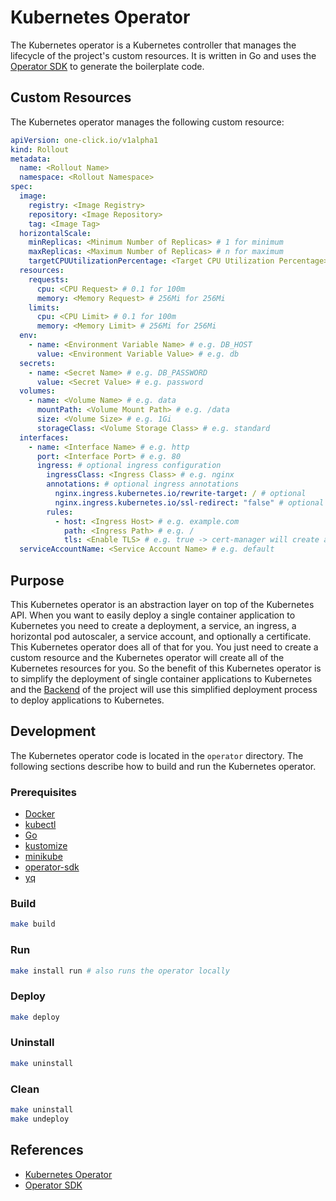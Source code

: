 # Kubernetes Operator

The Kubernetes operator is a Kubernetes controller that manages the lifecycle of the project's custom resources. It is written in Go and uses the [Operator SDK](https://sdk.operatorframework.io/docs/building-operators/golang/) to generate the boilerplate code.

## Custom Resources

The Kubernetes operator manages the following custom resource:

```yaml
apiVersion: one-click.io/v1alpha1
kind: Rollout
metadata:
  name: <Rollout Name>
  namespace: <Rollout Namespace>
spec:
  image:
    registry: <Image Registry>
    repository: <Image Repository>
    tag: <Image Tag>
  horizontalScale:
    minReplicas: <Minimum Number of Replicas> # 1 for minimum
    maxReplicas: <Maximum Number of Replicas> # n for maximum
    targetCPUUtilizationPercentage: <Target CPU Utilization Percentage> # 0-100
  resources:
    requests:
      cpu: <CPU Request> # 0.1 for 100m
      memory: <Memory Request> # 256Mi for 256Mi
    limits:
      cpu: <CPU Limit> # 0.1 for 100m
      memory: <Memory Limit> # 256Mi for 256Mi
  env:
    - name: <Environment Variable Name> # e.g. DB_HOST
      value: <Environment Variable Value> # e.g. db
  secrets:
    - name: <Secret Name> # e.g. DB_PASSWORD
      value: <Secret Value> # e.g. password
  volumes:
    - name: <Volume Name> # e.g. data
      mountPath: <Volume Mount Path> # e.g. /data
      size: <Volume Size> # e.g. 1Gi
      storageClass: <Volume Storage Class> # e.g. standard
  interfaces:
    - name: <Interface Name> # e.g. http
      port: <Interface Port> # e.g. 80
      ingress: # optional ingress configuration
        ingressClass: <Ingress Class> # e.g. nginx
        annotations: # optional ingress annotations
          nginx.ingress.kubernetes.io/rewrite-target: / # optional
          nginx.ingress.kubernetes.io/ssl-redirect: "false" # optional
        rules:
          - host: <Ingress Host> # e.g. example.com
            path: <Ingress Path> # e.g. /
            tls: <Enable TLS> # e.g. true -> cert-manager will create a certificate (must be installed in the cluster)
  serviceAccountName: <Service Account Name> # e.g. default
```

## Purpose

This Kubernetes operator is an abstraction layer on top of the Kubernetes API. When you want to easily deploy a single container application to Kubernetes you need to create a deployment, a service, an ingress, a horizontal pod autoscaler, a service account, and optionally a certificate. This Kubernetes operator does all of that for you. You just need to create a custom resource and the Kubernetes operator will create all of the Kubernetes resources for you. So the benefit of this Kubernetes operator is to simplify the deployment of single container applications to Kubernetes and the [Backend](backend.md) of the project will use this simplified deployment process to deploy applications to Kubernetes.

## Development

The Kubernetes operator code is located in the `operator` directory. The following sections describe how to build and run the Kubernetes operator.

### Prerequisites

- [Docker](https://docs.docker.com/get-docker/)
- [kubectl](https://kubernetes.io/docs/tasks/tools/install-kubectl/)
- [Go](https://golang.org/doc/install)
- [kustomize](https://kubectl.docs.kubernetes.io/installation/kustomize/)
- [minikube](https://minikube.sigs.k8s.io/docs/start/)
- [operator-sdk](https://sdk.operatorframework.io/docs/installation/install-operator-sdk/)
- [yq](https://mikefarah.gitbook.io/yq/)

### Build

```bash
make build
```

### Run

```bash
make install run # also runs the operator locally
```

### Deploy

```bash
make deploy
```

### Uninstall

```bash
make uninstall
```

### Clean

```bash
make uninstall
make undeploy
```

## References

- [Kubernetes Operator](https://kubernetes.io/docs/concepts/extend-kubernetes/operator/)
- [Operator SDK](https://sdk.operatorframework.io/docs/building-operators/golang/)
